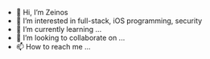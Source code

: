 - 👋 Hi, I’m Zeinos
- 👀 I’m interested in full-stack, iOS programming, security
- 🌱 I’m currently learning ...
- 💞️ I’m looking to collaborate on ...
- 📫 How to reach me ...

<!---
NSB2k2/NSB2k2 is a ✨ special ✨ repository because its `README.md` (this file) appears on your GitHub profile.
You can click the Preview link to take a look at your changes.
--->

